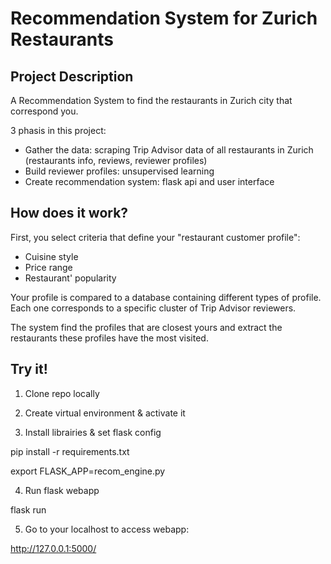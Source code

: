 # Recommendation System for Zurich Restaurants

## Project Description

A Recommendation System to find the restaurants in Zurich city that correspond you.

3 phasis in this project:
- Gather the data: scraping Trip Advisor data of all restaurants in Zurich (restaurants info, reviews, reviewer profiles)
- Build reviewer profiles: unsupervised learning
- Create recommendation system: flask api and user interface


## How does it work?

First, you select criteria that define your "restaurant customer profile":
- Cuisine style
- Price range
- Restaurant' popularity

Your profile is compared to a database containing different types of profile.
Each one corresponds to a specific cluster of Trip Advisor reviewers.

The system find the profiles that are closest yours and extract the restaurants these profiles have the most visited.


## Try it!

1. Clone repo locally

2. Create virtual environment & activate it

3. Install librairies & set flask config

pip install -r requirements.txt

export FLASK_APP=recom_engine.py

4. Run flask webapp

flask run

5. Go to your localhost to access webapp:

http://127.0.0.1:5000/

